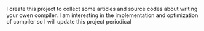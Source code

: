 I create this project to collect some articles and source codes about writing your owen compiler. I am interesting in the implementation and optimization of compiler so I will update this project periodical
